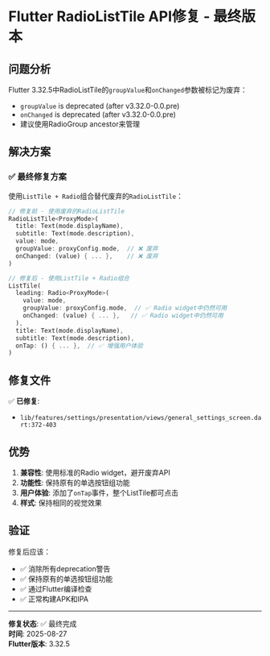 # Flutter RadioListTile API修复 - 最终版本

## 问题分析
Flutter 3.32.5中RadioListTile的`groupValue`和`onChanged`参数被标记为废弃：
- `groupValue` is deprecated (after v3.32.0-0.0.pre)
- `onChanged` is deprecated (after v3.32.0-0.0.pre)
- 建议使用RadioGroup ancestor来管理

## 解决方案

### ✅ 最终修复方案
使用`ListTile + Radio`组合替代废弃的`RadioListTile`：

```dart
// 修复前 - 使用废弃的RadioListTile
RadioListTile<ProxyMode>(
  title: Text(mode.displayName),
  subtitle: Text(mode.description),
  value: mode,
  groupValue: proxyConfig.mode,  // ❌ 废弃
  onChanged: (value) { ... },    // ❌ 废弃
)

// 修复后 - 使用ListTile + Radio组合
ListTile(
  leading: Radio<ProxyMode>(
    value: mode,
    groupValue: proxyConfig.mode,  // ✅ Radio widget中仍然可用
    onChanged: (value) { ... },   // ✅ Radio widget中仍然可用
  ),
  title: Text(mode.displayName),
  subtitle: Text(mode.description),
  onTap: () { ... },  // ✅ 增强用户体验
)
```

## 修复文件

✅ **已修复**:
- `lib/features/settings/presentation/views/general_settings_screen.dart:372-403`

## 优势

1. **兼容性**: 使用标准的Radio widget，避开废弃API
2. **功能性**: 保持原有的单选按钮组功能
3. **用户体验**: 添加了`onTap`事件，整个ListTile都可点击
4. **样式**: 保持相同的视觉效果

## 验证

修复后应该：
- ✅ 消除所有deprecation警告
- ✅ 保持原有的单选按钮组功能
- ✅ 通过Flutter编译检查
- ✅ 正常构建APK和IPA

---

**修复状态**: ✅ 最终完成  
**时间**: 2025-08-27  
**Flutter版本**: 3.32.5